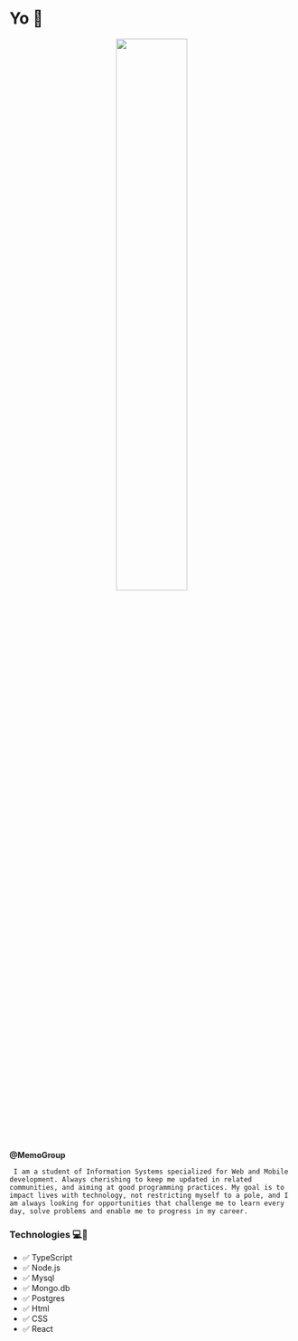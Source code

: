 # Yo 🚀

<p align="center"><img width=50% src="https://media.tenor.com/images/7079821d6de91ef7b6132b1ecc3059b9/tenor.gif"></p>

**@MemoGroup**


`` 
I am a student of Information Systems specialized for Web and Mobile development. Always cherishing to keep me updated in related communities, and aiming at good programming practices. My goal is to impact lives with technology, not restricting myself to a pole, and I am always looking for opportunities that challenge me to learn every day, solve problems and enable me to progress in my career.
`` 
  
  ### Technologies 💻🔌
- ✅ TypeScript
- ✅ Node.js
- ✅ Mysql
- ✅ Mongo.db
- ✅ Postgres
- ✅ Html
- ✅ CSS
- ✅ React




